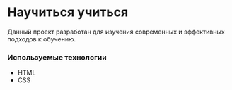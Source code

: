 # Научиться учиться
Данный проект разработан для изучения современных и эффективных подходов к обучению.

### Используемые технологии

* HTML
* CSS
